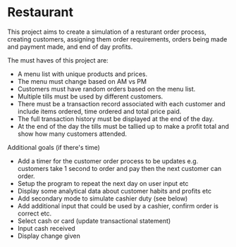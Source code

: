 # Restaurant

This project aims to create a simulation of a resturant order process, creating customers, assigning them order requirements, orders being made and payment made,
and end of day profits.


The must haves of this project are:
- A menu list with unique products and prices.
- The menu must change based on AM vs PM
- Customers must have random orders based on the menu list.
- Multiple tills must be used by different customers.
- There must be a transaction record associated with each customer and include items ordered, time ordered and total price paid.
- The full transaction history must be displayed at the end of the day.
- At the end of the day the tills must be tallied up to make a profit total and show how many customers attended.

Additional goals (if there's time)
- Add a timer for the customer order process to be updates e.g. customers take 1 second to order and pay then the next customer can order.
- Setup the program to repeat the next day on user input etc 
- Display some analytical data about customer habits and profits etc
- Add secondary mode to simulate cashier duty (see below)
- Add additional input that could be used by a cashier, confirm order is correct etc.
- Select cash or card (update transactional statement)
- Input cash received
- Display change given 
